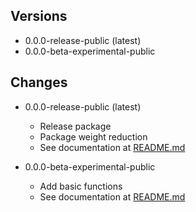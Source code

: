 ## Versions

-   0.0.0-release-public (latest)
-   0.0.0-beta-experimental-public

## Changes

-   0.0.0-release-public (latest)

    -   Release package
    -   Package weight reduction
    -   See documentation at [README.md](https://www.npmjs.com/package/@nitonodev/aeromd/v/0.0.0-release-public)

-   0.0.0-beta-experimental-public
    -   Add basic functions
    -   See documentation at [README.md](https://www.npmjs.com/package/@nitonodev/aeromd/v/0.0.0-beta-experimental-public)
